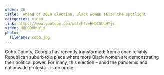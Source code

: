 ```yaml
---
order: 26
title:  Ahead of 2020 election, Black women seize the spotlight
categories: video
link: https://www.youtube.com/watch?v=HHDC8UbHYjs
video: HHDC8UbHYjs
photo:
  filename: cobb.jpg
---
```


Cobb County, Georgia has recently transformed: from a once reliably Republican suburb to a place where more Black women are demonstrating their political power. For many, this election – amid the pandemic and nationwide protests – is do or die.